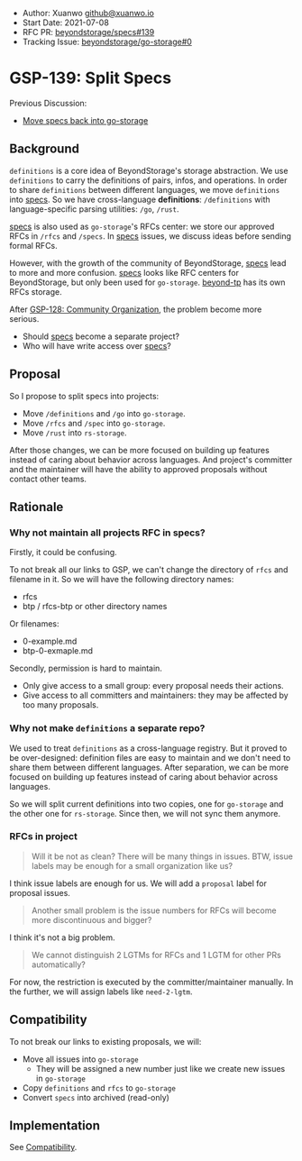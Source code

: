 - Author: Xuanwo <github@xuanwo.io>
- Start Date: 2021-07-08
- RFC PR: [beyondstorage/specs#139](https://github.com/beyondstorage/specs/issues/139)
- Tracking Issue: [beyondstorage/go-storage#0](https://github.com/beyondstorage/go-storage/issues/0)

# GSP-139: Split Specs

Previous Discussion:

- [Move specs back into go-storage](https://github.com/beyondstorage/specs/issues/138)

## Background

`definitions` is a core idea of BeyondStorage's storage abstraction. We use `definitions` to carry the definitions of pairs, infos, and operations. In order to share `definitions` between different languages, we move `definitions` into [specs]. So we have cross-language **definitions**: `/definitions` with language-specific parsing utilities: `/go`, `/rust`.

[specs] is also used as `go-storage`'s RFCs center: we store our approved RFCs in `/rfcs` and `/specs`. In [specs] issues, we discuss ideas before sending formal RFCs.

However, with the growth of the community of BeyondStorage, [specs] lead to more and more confusion. [specs] looks like RFC centers for BeyondStorage, but only been used for `go-storage`. [beyond-tp](https://github.com/beyondstorage/beyond-tp) has its own RFCs storage.

After [GSP-128: Community Organization](./128-community-organization.md), the problem become more serious.

- Should [specs] become a separate project?
- Who will have write access over [specs]?

## Proposal

So I propose to split specs into projects:

- Move `/definitions` and `/go` into `go-storage`.
- Move `/rfcs` and `/spec` into `go-storage`.
- Move `/rust` into `rs-storage`.

After those changes, we can be more focused on building up features instead of caring about behavior across languages. And project's committer and the maintainer will have the ability to approved proposals without contact other teams.

## Rationale

### Why not maintain all projects RFC in specs?

Firstly, it could be confusing.

To not break all our links to GSP, we can't change the directory of `rfcs` and filename in it. So we will have the following directory names:

- rfcs
- btp / rfcs-btp or other directory names

Or filenames:

- 0-example.md
- btp-0-exmaple.md

Secondly, permission is hard to maintain.

- Only give access to a small group: every proposal needs their actions.
- Give access to all committers and maintainers: they may be affected by too many proposals.

### Why not make `definitions` a separate repo?

We used to treat `definitions` as a cross-language registry. But it proved to be over-designed: definition files are easy to maintain and we don't need to share them between different languages. After separation, we can be more focused on building up features instead of caring about behavior across languages.

So we will split current definitions into two copies, one for `go-storage` and the other one for `rs-storage`. Since then, we will not sync them anymore.

### RFCs in project

> Will it be not as clean? There will be many things in issues. BTW, issue labels may be enough for a small organization like us?

I think issue labels are enough for us. We will add a `proposal` label for proposal issues.

> Another small problem is the issue numbers for RFCs will become more discontinuous and bigger?

I think it's not a big problem.

> We cannot distinguish 2 LGTMs for RFCs and 1 LGTM for other PRs automatically?

For now, the restriction is executed by the committer/maintainer manually. In the further, we will assign labels like `need-2-lgtm`.

## Compatibility

To not break our links to existing proposals, we will:

- Move all issues into `go-storage`
    - They will be assigned a new number just like we create new issues in `go-storage`
- Copy `definitions` and `rfcs` to `go-storage`
- Convert `specs` into archived (read-only)

## Implementation

See [Compatibility](#Compatibility).

[specs]: https://github.com/beyondstorage/specs
